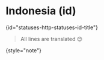 # Indonesia (id)
{id="statuses-http-statuses-id-title"}



> All lines are translated 😊
>
{style="note"}

